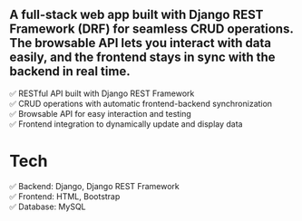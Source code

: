 A full-stack web app built with Django REST Framework (DRF) for seamless CRUD operations.<br/> The browsable API lets you interact with data easily, and the frontend stays in sync with the backend in real time.<br/>
---
✅ RESTful API built with Django REST Framework<br/>
✅ CRUD operations with automatic frontend-backend synchronization<br/>
✅ Browsable API for easy interaction and testing<br/>
✅ Frontend integration to dynamically update and display data<br/>

# Tech
✅ Backend: Django, Django REST Framework<br/>
✅ Frontend: HTML, Bootstrap<br/>
✅ Database: MySQL<br/>
